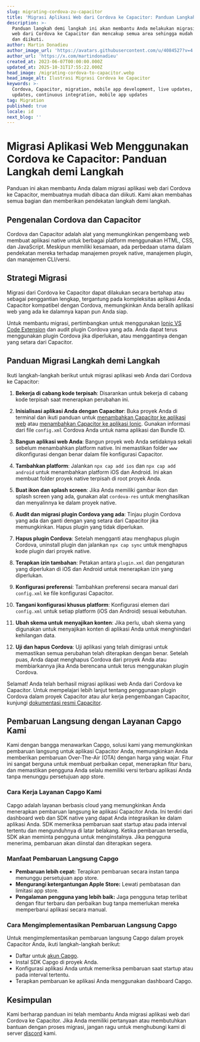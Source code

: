 ```yaml
---
slug: migrating-cordova-zu-capacitor
title: 'Migrasi Aplikasi Web dari Cordova ke Capacitor: Panduan Langkah demi Langkah'
description: >-
  Panduan langkah demi langkah ini akan membantu Anda melakukan migrasi aplikasi
  web dari Cordova ke Capacitor dan mencakup semua area sehingga mudah dibaca
  dan diikuti.
author: Martin Donadieu
author_image_url: 'https://avatars.githubusercontent.com/u/4084527?v=4'
author_url: 'https://x.com/martindonadieu'
created_at: 2023-06-07T00:00:00.000Z
updated_at: 2025-10-31T17:55:22.000Z
head_image: /migrating-cordova-to-capacitor.webp
head_image_alt: Ilustrasi Migrasi Cordova ke Capacitor
keywords: >-
  Cordova, Capacitor, migration, mobile app development, live updates, OTA
  updates, continuous integration, mobile app updates
tag: Migration
published: true
locale: id
next_blog: ''
---
```

# Migrasi Aplikasi Web Menggunakan Cordova ke Capacitor: Panduan Langkah demi Langkah

Panduan ini akan membantu Anda dalam migrasi aplikasi web dari Cordova ke Capacitor, membuatnya mudah dibaca dan diikuti. Kami akan membahas semua bagian dan memberikan pendekatan langkah demi langkah.

## Pengenalan Cordova dan Capacitor

Cordova dan Capacitor adalah alat yang memungkinkan pengembang web membuat aplikasi native untuk berbagai platform menggunakan HTML, CSS, dan JavaScript. Meskipun memiliki kesamaan, ada perbedaan utama dalam pendekatan mereka terhadap manajemen proyek native, manajemen plugin, dan manajemen CLI/versi.

## Strategi Migrasi

Migrasi dari Cordova ke Capacitor dapat dilakukan secara bertahap atau sebagai penggantian lengkap, tergantung pada kompleksitas aplikasi Anda. Capacitor kompatibel dengan Cordova, memungkinkan Anda beralih aplikasi web yang ada ke dalamnya kapan pun Anda siap.

Untuk membantu migrasi, pertimbangkan untuk menggunakan [Ionic VS Code Extension](https://marketplace.visualstudio.com/items/?itemName=ionic.ionic) dan audit plugin Cordova yang ada. Anda dapat terus menggunakan plugin Cordova jika diperlukan, atau menggantinya dengan yang setara dari Capacitor.

## Panduan Migrasi Langkah demi Langkah

Ikuti langkah-langkah berikut untuk migrasi aplikasi web Anda dari Cordova ke Capacitor:

1. **Bekerja di cabang kode terpisah**: Disarankan untuk bekerja di cabang kode terpisah saat menerapkan perubahan ini.

2. **Inisialisasi aplikasi Anda dengan Capacitor**: Buka proyek Anda di terminal dan ikuti panduan untuk [menambahkan Capacitor ke aplikasi web](https://capacitorjs.com/docs/getting-started/#adding-capacitor-to-your-app) atau [menambahkan Capacitor ke aplikasi Ionic](https://capacitorjs.com/docs/getting-started/with-ionic/#existing-ionic-project). Gunakan informasi dari file `config.xml` Cordova Anda untuk nama aplikasi dan Bundle ID.

3. **Bangun aplikasi web Anda**: Bangun proyek web Anda setidaknya sekali sebelum menambahkan platform native. Ini memastikan folder `www` dikonfigurasi dengan benar dalam file konfigurasi Capacitor.

4. **Tambahkan platform**: Jalankan `npx cap add ios` dan `npx cap add android` untuk menambahkan platform iOS dan Android. Ini akan membuat folder proyek native terpisah di root proyek Anda.

5. **Buat ikon dan splash screen**: Jika Anda memiliki gambar ikon dan splash screen yang ada, gunakan alat `cordova-res` untuk menghasilkan dan menyalinnya ke dalam proyek native.

6. **Audit dan migrasi plugin Cordova yang ada**: Tinjau plugin Cordova yang ada dan ganti dengan yang setara dari Capacitor jika memungkinkan. Hapus plugin yang tidak diperlukan.

7. **Hapus plugin Cordova**: Setelah mengganti atau menghapus plugin Cordova, uninstall plugin dan jalankan `npx cap sync` untuk menghapus kode plugin dari proyek native.

8. **Terapkan izin tambahan**: Petakan antara `plugin.xml` dan pengaturan yang diperlukan di iOS dan Android untuk menerapkan izin yang diperlukan.

9. **Konfigurasi preferensi**: Tambahkan preferensi secara manual dari `config.xml` ke file konfigurasi Capacitor.

10. **Tangani konfigurasi khusus platform**: Konfigurasi elemen dari `config.xml` untuk setiap platform (iOS dan Android) sesuai kebutuhan.

11. **Ubah skema untuk menyajikan konten**: Jika perlu, ubah skema yang digunakan untuk menyajikan konten di aplikasi Anda untuk menghindari kehilangan data.

12. **Uji dan hapus Cordova**: Uji aplikasi yang telah dimigrasi untuk memastikan semua perubahan telah diterapkan dengan benar. Setelah puas, Anda dapat menghapus Cordova dari proyek Anda atau membiarkannya jika Anda berencana untuk terus menggunakan plugin Cordova.

Selamat! Anda telah berhasil migrasi aplikasi web Anda dari Cordova ke Capacitor. Untuk mempelajari lebih lanjut tentang penggunaan plugin Cordova dalam proyek Capacitor atau alur kerja pengembangan Capacitor, kunjungi [dokumentasi resmi Capacitor](https://capacitorjs.com/docs/).

## Pembaruan Langsung dengan Layanan Capgo Kami

Kami dengan bangga menawarkan Capgo, solusi kami yang memungkinkan pembaruan langsung untuk aplikasi Capacitor Anda, memungkinkan Anda memberikan pembaruan Over-The-Air (OTA) dengan harga yang wajar. Fitur ini sangat berguna untuk membuat perbaikan cepat, menerapkan fitur baru, dan memastikan pengguna Anda selalu memiliki versi terbaru aplikasi Anda tanpa menunggu persetujuan app store.

### Cara Kerja Layanan Capgo Kami

Capgo adalah layanan berbasis cloud yang memungkinkan Anda menerapkan pembaruan langsung ke aplikasi Capacitor Anda. Ini terdiri dari dashboard web dan SDK native yang dapat Anda integrasikan ke dalam aplikasi Anda. SDK memeriksa pembaruan saat startup atau pada interval tertentu dan mengunduhnya di latar belakang. Ketika pembaruan tersedia, SDK akan meminta pengguna untuk menginstalnya. Jika pengguna menerima, pembaruan akan diinstal dan diterapkan segera.

### Manfaat Pembaruan Langsung Capgo

- **Pembaruan lebih cepat:** Terapkan pembaruan secara instan tanpa menunggu persetujuan app store.
- **Mengurangi ketergantungan Apple Store:** Lewati pembatasan dan limitasi app store.
- **Pengalaman pengguna yang lebih baik:** Jaga pengguna tetap terlibat dengan fitur terbaru dan perbaikan bug tanpa memerlukan mereka memperbarui aplikasi secara manual.

### Cara Mengimplementasikan Pembaruan Langsung Capgo

Untuk mengimplementasikan pembaruan langsung Capgo dalam proyek Capacitor Anda, ikuti langkah-langkah berikut:
- Daftar untuk [akun Capgo](https://console.capgo.app/).
- Instal SDK Capgo di proyek Anda.
- Konfigurasi aplikasi Anda untuk memeriksa pembaruan saat startup atau pada interval tertentu.
- Terapkan pembaruan ke aplikasi Anda menggunakan dashboard Capgo.

## Kesimpulan

Kami berharap panduan ini telah membantu Anda migrasi aplikasi web dari Cordova ke Capacitor. Jika Anda memiliki pertanyaan atau membutuhkan bantuan dengan proses migrasi, jangan ragu untuk menghubungi kami di server [discord](https://discord.capgo.app) kami.
